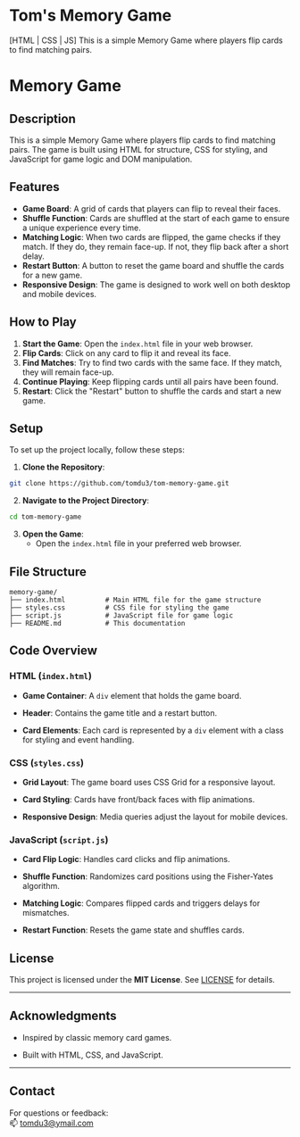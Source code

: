 # Tom's Memory Game
[HTML | CSS | JS] This is a simple Memory Game where players flip cards to find matching pairs.

# Memory Game

## Description

This is a simple Memory Game where players flip cards to find matching pairs. The game is built using HTML for structure, CSS for styling, and JavaScript for game logic and DOM manipulation.

## Features

- **Game Board**: A grid of cards that players can flip to reveal their faces.
- **Shuffle Function**: Cards are shuffled at the start of each game to ensure a unique experience every time.
- **Matching Logic**: When two cards are flipped, the game checks if they match. If they do, they remain face-up. If not, they flip back after a short delay.
- **Restart Button**: A button to reset the game board and shuffle the cards for a new game.
- **Responsive Design**: The game is designed to work well on both desktop and mobile devices.

## How to Play

1. **Start the Game**: Open the `index.html` file in your web browser.
2. **Flip Cards**: Click on any card to flip it and reveal its face.
3. **Find Matches**: Try to find two cards with the same face. If they match, they will remain face-up.
4. **Continue Playing**: Keep flipping cards until all pairs have been found.
5. **Restart**: Click the "Restart" button to shuffle the cards and start a new game.

## Setup

To set up the project locally, follow these steps:

1. **Clone the Repository**:
```bash
git clone https://github.com/tomdu3/tom-memory-game.git
```
2. **Navigate to the Project Directory**:
```bash
cd tom-memory-game
```
3. **Open the Game**:
    - Open the `index.html` file in your preferred web browser.

## File Structure

```text
memory-game/
├── index.html          # Main HTML file for the game structure
├── styles.css          # CSS file for styling the game
├── script.js           # JavaScript file for game logic
├── README.md           # This documentation
```

## Code Overview

### HTML (`index.html`)

-   **Game Container**: A `div` element that holds the game board.
    
-   **Header**: Contains the game title and a restart button.
    
-   **Card Elements**: Each card is represented by a `div` element with a class for styling and event handling.
    

### CSS (`styles.css`)

-   **Grid Layout**: The game board uses CSS Grid for a responsive layout.
    
-   **Card Styling**: Cards have front/back faces with flip animations.
    
-   **Responsive Design**: Media queries adjust the layout for mobile devices.
    

### JavaScript (`script.js`)

-   **Card Flip Logic**: Handles card clicks and flip animations.
    
-   **Shuffle Function**: Randomizes card positions using the Fisher-Yates algorithm.
    
-   **Matching Logic**: Compares flipped cards and triggers delays for mismatches.
    
-   **Restart Function**: Resets the game state and shuffles cards.

## License

This project is licensed under the **MIT License**. See [LICENSE](./LICENSE) for details.

___

## Acknowledgments

-   Inspired by classic memory card games.
    
-   Built with HTML, CSS, and JavaScript.
    

___

## Contact

For questions or feedback:  
:mailbox:  [tomdu3@ymail.com](mailto:tomdu3@ymail.com)